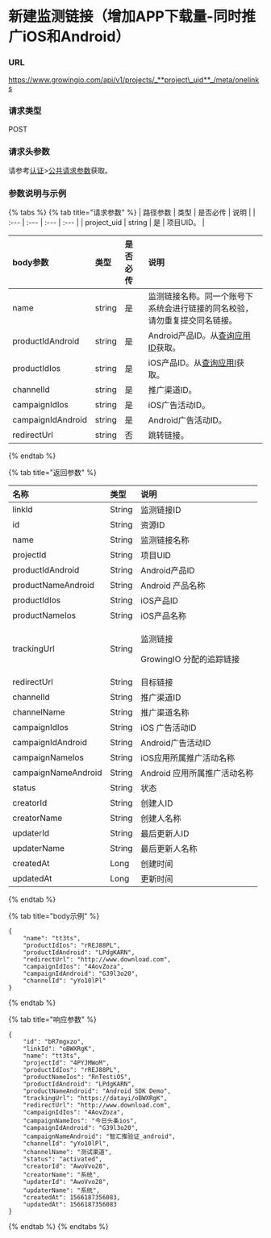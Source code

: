# 新建监测链接（增加APP下载量-同时推广iOS和Android）

### URL

https://www.growingio.com/api/v1/projects/_**project\_uid**_/meta/onelinks

### 请求类型

POST

### 请求头参数

请参考[认证](../../authenticate/)&gt;[公共请求参数](../../authenticate/head-parameter.md)获取。

### 参数说明与示例

{% tabs %}
{% tab title="请求参数" %}
| 路径参数 | 类型 | 是否必传 | 说明 |
| :--- | :--- | :--- | :--- |
| project\_uid | string | 是 | 项目UID。 |

| body参数 | 类型 | 是否必传 | 说明 |
| :--- | :--- | :--- | :--- |
| name | string | 是 | 监测链接名称。同一个账号下系统会进行链接的同名校验，请勿重复提交同名链接。 |
| productIdAndroid | string | 是 | Android产品ID。从[查询应用ID](https://app.gitbook.com/@help-1/s/doc/~/edit/drafts/-LpD4UbAD2BQKUq6Kf4L/untitled/api-can-kao/guang-gao-jian-ce-lian-jie-chuang-jian-fu-wu-api/jie-kou-ding-yi/cha-xun-ying-yong-id)获取。 |
| productIdIos | string | 是 | iOS产品ID。从[查询应用I](https://app.gitbook.com/@help-1/s/doc/~/edit/drafts/-LpD4UbAD2BQKUq6Kf4L/untitled/api-can-kao/guang-gao-jian-ce-lian-jie-chuang-jian-fu-wu-api/jie-kou-ding-yi/cha-xun-ying-yong-id)获取。 |
| channelId | string | 是 | 推广渠道ID。 |
| campaignIdIos | string  | 是 | iOS广告活动ID。 |
| campaignIdAndroid | string | 是 | Android广告活动ID。 |
| redirectUrl | string | 否 | 跳转链接。 |
{% endtab %}

{% tab title="返回参数" %}


<table>
  <thead>
    <tr>
      <th style="text-align:left">&#x540D;&#x79F0;</th>
      <th style="text-align:left">&#x7C7B;&#x578B;</th>
      <th style="text-align:left">&#x8BF4;&#x660E;</th>
    </tr>
  </thead>
  <tbody>
    <tr>
      <td style="text-align:left">linkId</td>
      <td style="text-align:left">String</td>
      <td style="text-align:left">&#x76D1;&#x6D4B;&#x94FE;&#x63A5;ID</td>
    </tr>
    <tr>
      <td style="text-align:left">id</td>
      <td style="text-align:left">String</td>
      <td style="text-align:left">&#x8D44;&#x6E90;ID</td>
    </tr>
    <tr>
      <td style="text-align:left">name</td>
      <td style="text-align:left">String</td>
      <td style="text-align:left">&#x76D1;&#x6D4B;&#x94FE;&#x63A5;&#x540D;&#x79F0;</td>
    </tr>
    <tr>
      <td style="text-align:left">projectId</td>
      <td style="text-align:left">String</td>
      <td style="text-align:left">&#x9879;&#x76EE;UID</td>
    </tr>
    <tr>
      <td style="text-align:left">productIdAndroid</td>
      <td style="text-align:left">String</td>
      <td style="text-align:left">Android&#x4EA7;&#x54C1;ID</td>
    </tr>
    <tr>
      <td style="text-align:left">productNameAndroid</td>
      <td style="text-align:left">String</td>
      <td style="text-align:left">Android &#x4EA7;&#x54C1;&#x540D;&#x79F0;</td>
    </tr>
    <tr>
      <td style="text-align:left">productIdIos</td>
      <td style="text-align:left">String</td>
      <td style="text-align:left">iOS&#x4EA7;&#x54C1;ID</td>
    </tr>
    <tr>
      <td style="text-align:left">productNameIos</td>
      <td style="text-align:left">String</td>
      <td style="text-align:left">iOS&#x4EA7;&#x54C1;&#x540D;&#x79F0;</td>
    </tr>
    <tr>
      <td style="text-align:left">trackingUrl</td>
      <td style="text-align:left">String</td>
      <td style="text-align:left">
        <p>&#x76D1;&#x6D4B;&#x94FE;&#x63A5;</p>
        <p>GrowingIO &#x5206;&#x914D;&#x7684;&#x8FFD;&#x8E2A;&#x94FE;&#x63A5;</p>
      </td>
    </tr>
    <tr>
      <td style="text-align:left">redirectUrl</td>
      <td style="text-align:left">String</td>
      <td style="text-align:left">&#x76EE;&#x6807;&#x94FE;&#x63A5;</td>
    </tr>
    <tr>
      <td style="text-align:left">channelId</td>
      <td style="text-align:left">String</td>
      <td style="text-align:left">&#x63A8;&#x5E7F;&#x6E20;&#x9053;ID</td>
    </tr>
    <tr>
      <td style="text-align:left">channelName</td>
      <td style="text-align:left">String</td>
      <td style="text-align:left">&#x63A8;&#x5E7F;&#x6E20;&#x9053;&#x540D;&#x79F0;</td>
    </tr>
    <tr>
      <td style="text-align:left">campaignIdIos</td>
      <td style="text-align:left">String</td>
      <td style="text-align:left">iOS &#x5E7F;&#x544A;&#x6D3B;&#x52A8;ID</td>
    </tr>
    <tr>
      <td style="text-align:left">campaignIdAndroid</td>
      <td style="text-align:left">String</td>
      <td style="text-align:left">Android&#x5E7F;&#x544A;&#x6D3B;&#x52A8;ID</td>
    </tr>
    <tr>
      <td style="text-align:left">campaignNameIos</td>
      <td style="text-align:left">String</td>
      <td style="text-align:left">iOS&#x5E94;&#x7528;&#x6240;&#x5C5E;&#x63A8;&#x5E7F;&#x6D3B;&#x52A8;&#x540D;&#x79F0;</td>
    </tr>
    <tr>
      <td style="text-align:left">campaignNameAndroid</td>
      <td style="text-align:left">String</td>
      <td style="text-align:left">Android &#x5E94;&#x7528;&#x6240;&#x5C5E;&#x63A8;&#x5E7F;&#x6D3B;&#x52A8;&#x540D;&#x79F0;</td>
    </tr>
    <tr>
      <td style="text-align:left">status</td>
      <td style="text-align:left">String</td>
      <td style="text-align:left">&#x72B6;&#x6001;</td>
    </tr>
    <tr>
      <td style="text-align:left">creatorId</td>
      <td style="text-align:left">String</td>
      <td style="text-align:left">&#x521B;&#x5EFA;&#x4EBA;ID</td>
    </tr>
    <tr>
      <td style="text-align:left">creatorName</td>
      <td style="text-align:left">String</td>
      <td style="text-align:left">&#x521B;&#x5EFA;&#x4EBA;&#x540D;&#x79F0;</td>
    </tr>
    <tr>
      <td style="text-align:left">updaterId</td>
      <td style="text-align:left">String</td>
      <td style="text-align:left">&#x6700;&#x540E;&#x66F4;&#x65B0;&#x4EBA;ID</td>
    </tr>
    <tr>
      <td style="text-align:left">updaterName</td>
      <td style="text-align:left">String</td>
      <td style="text-align:left">&#x6700;&#x540E;&#x66F4;&#x65B0;&#x4EBA;&#x540D;&#x79F0;</td>
    </tr>
    <tr>
      <td style="text-align:left">createdAt</td>
      <td style="text-align:left">Long</td>
      <td style="text-align:left">&#x521B;&#x5EFA;&#x65F6;&#x95F4;</td>
    </tr>
    <tr>
      <td style="text-align:left">updatedAt</td>
      <td style="text-align:left">Long</td>
      <td style="text-align:left">&#x66F4;&#x65B0;&#x65F6;&#x95F4;</td>
    </tr>
  </tbody>
</table>
{% endtab %}

{% tab title="body示例" %}
```text
{
    "name": "tt3ts",
    "productIdIos": "rREJ88PL",
    "productIdAndroid": "LPdgKARN",
    "redirectUrl": "http://www.download.com",
    "campaignIdIos": "4AovZoza",
    "campaignIdAndroid": "G39l3o20",
    "channelId": "yYo10lPl"
}
```
{% endtab %}

{% tab title="响应参数" %}
```text
{
    "id": "bR7mgxzo",
    "linkId": "oBWXRgK",
    "name": "tt3ts",
    "projectId": "4PYJMWoM",
    "productIdIos": "rREJ88PL",
    "productNameIos": "RnTestiOS",
    "productIdAndroid": "LPdgKARN",
    "productNameAndroid": "Android SDK Demo",
    "trackingUrl": "https://datayi/oBWXRgK",
    "redirectUrl": "http://www.download.com",
    "campaignIdIos": "4AovZoza",
    "campaignNameIos": "今日头条ios",
    "campaignIdAndroid": "G39l3o20",
    "campaignNameAndroid": "智汇推验证_android",
    "channelId": "yYo10lPl",
    "channelName": "测试渠道",
    "status": "activated",
    "creatorId": "AwoVvo28",
    "creatorName": "系统",
    "updaterId": "AwoVvo28",
    "updaterName": "系统",
    "createdAt": 1566187356083,
    "updatedAt": 1566187356083
}
```
{% endtab %}
{% endtabs %}

